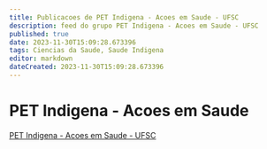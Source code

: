 ```yaml
---
title: Publicacoes de PET Indigena - Acoes em Saude - UFSC 
description: feed do grupo PET Indigena - Acoes em Saude - UFSC
published: true
date: 2023-11-30T15:09:28.673396
tags: Ciencias da Saude, Saude Indigena
editor: markdown
dateCreated: 2023-11-30T15:09:28.673396
---
```


# PET Indigena - Acoes em Saude
[PET Indigena - Acoes em Saude - UFSC](/grupo/278PETIndigenaAcoesemSaudeUFSC.md)